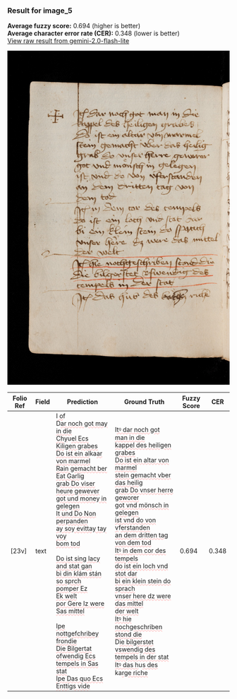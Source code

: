 ### Result for image_5
**Average fuzzy score:** 0.694 (higher is better)<br>**Average character error rate (CER):** 0.348 (lower is better)<br>[View raw result from gemini-2.0-flash-lite](https://github.com/RISE-UNIBAS/humanities_data_benchmark/blob/main/results/2025-10-24/T0284/request_T0284_image_5.json)

<img src="https://github.com/RISE-UNIBAS/humanities_data_benchmark/blob/main/benchmarks/medieval_manuscripts/images/image_5.jpg?raw=true" alt="image_5" width="800px">

<style>
.diff { text-decoration: underline; text-decoration-color: #ffcccc; text-decoration-style: wavy; }
</style>

| Folio Ref | Field | Prediction | Ground Truth | Fuzzy Score | CER |
|-----------|-------|------------|--------------|-------------|-----|
| [23v] | text | I<span class="diff"> o</span>f<span class="diff"><br></span>D<span class="diff">ar noch got may in die<br>Chy</span>u<span class="diff">el Ecs Kiligen grabes<br>Do ist ein al</span>ka<span class="diff">ar von marmel<br>Rain gemacht ber Eat Garlig<br>grab Do viser heure gewever<br>got und money in gelegen<br>It und Do Non perpanden<br>ay soy evittay tay voy<br>bom tod<br><br>Do ist sing lacy and stat gan<br>bi din klám stán so sprch<br>pomper Ez<br>Ek welt<br>por Gere Iz were Sas mittel<br><br>Ipe nottgefchribey frondie<br>Die Bilgertat ofwendig Ecs<br>tempels in Sas stat<br>Ipe Das quo Ecs Enttigs vide</span> | I<span class="diff">tꝰ dar noch got man in die<br> kappel des heiligen grabes<br> Do ist ein altar von marmel<br> stein gemacht vber das heilig<br> grab Do vnser herre geworer<br> got vnd mönsch in gelegen<br> ist vnd do von v</span>f<span class="diff">erstanden<br> an dem dritten tag von dem tod<br> Itꝰ in dem cor des tempels<br> do ist ein loch vnd stot dar<br> bi ein klein stein do sprach<br> vnser here dz were das mittel<br> der welt<br> Itꝰ hie nochgeschriben stond die<br> </span>D<span class="diff">ie bilgerstet vswendig des<br> tempels in der stat<br> Itꝰ das h</span>u<span class="diff">s des </span>ka<span class="diff">rge riche</span> | 0.694 | 0.348 |
